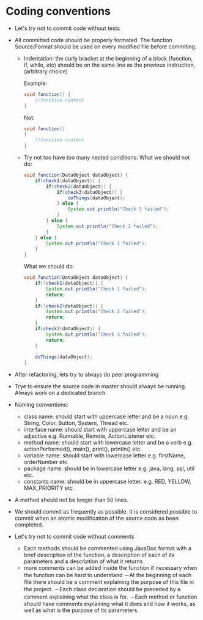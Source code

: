 # Coding conventions

- Let's try not to commit code without tests
- All committed code should be properly formated. The function Source/Format should be used on every modified file before commiting.
	- Indentation: the curly bracket at the beginning of a block (function, if, while, etc) should be on the same line as the previous instruction. (arbitrary choice)
	  	
		Example:
		```java
		void function() {
			//function content
		}
		```
		Not:
		```java
		void function() 
		{
			//function content
		}
		```
	- Try not too have too many nested conditions:
	  What we should not do:
		```java
		void function(DataObject dataObject) {
			if(check1(dataObject)) {
				if(check2(dataObject)) {
					if(check3(dataObject)) {
						doThings(dataObject);
					} else {
						System.out.println("Check 3 failed");
					}
				} else {
					System.out.println("Check 2 failed");
				}
			} else {
				System.out.println("Check 1 failed");
			}
		}
		```
	  What we should do:
		```java
		void function(DataObject dataObject) {
			if(!check1(dataObject)) {
				System.out.println("Check 1 failed");
				return;
			}	
			if(!check2(dataObject)) {
				System.out.println("Check 2 failed");
				return;
			}
			if(check3(dataObject)) {
				System.out.println("Check 3 failed");
				return;
			}
			
			doThings(dataObject);
		}
		```
- After refactoring, lets try to  always do peer programming
- Trye to ensure the source code in master should always be running. Always work on a dedicated branch.

- Naming conventions:

	- class name:		should start with uppercase letter and be a noun e.g. String, Color, Button, System, Thread etc.
	- interface name:	should start with uppercase letter and be an adjective e.g. Runnable, Remote, ActionListener etc.
	- method name:		should start with lowercase letter and be a verb e.g. actionPerformed(), main(), print(), println() etc.
	- variable name:	should start with lowercase letter e.g. firstName, orderNumber etc.
	- package name:		should be in lowercase letter e.g. java, lang, sql, util etc.
	- constants name:	should be in uppercase letter. e.g. RED, YELLOW, MAX_PRIORITY etc.


- A method should not be longer than 50 lines.
- We should commit as frequently as possible. It is considered possible to commit when an atomic modification of the source code as been completed.
- Let's try not to commit code without comments
	- Each methods should be commented using JavaDoc format with a brief description of the function, a description of each of its parameters and a description of what it returns 
	- more comments can be added inside the function if necessary when the function can be hard to understand 
	－At the beginning of each file there should be a comment explaining the purpose of this file in the project. 
	－Each class declaration should be preceded by a comment explaining what the class is for.
	－Each method or function should have comments explaining what it does and how it works, as well as what is the purpose 	of its parameters. 
